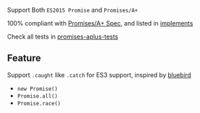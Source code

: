Support Both `ES2015 Promise` and `Promises/A+`

100% compliant with [Promises/A+ Spec](https://promisesaplus.com/), and listed in [implements](https://promisesaplus.com/implementations)

Check all tests in [promises-aplus-tests](https://github.com/promises-aplus/promises-tests)

Feature
---

Support `.caught` like `.catch` for ES3 support, inspired by [bluebird](https://github.com/petkaantonov/bluebird)

- `new Promise()`
- `Promise.all()`
- `Promise.race()`
